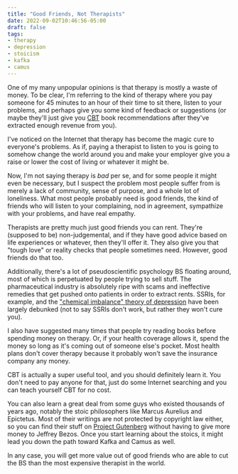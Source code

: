 ```yaml
---
title: "Good Friends, Not Therapists"
date: 2022-09-02T10:46:56-05:00
draft: false
tags:
- therapy
- depression
- stoicism
- kafka
- camus
---
```


One of my many unpopular opinions is that therapy is mostly a waste of money. To
be clear, I'm referring to the kind of therapy where you pay someone for 45
minutes to an hour of their time to sit there, listen to your problems, and
perhaps give you some kind of feedback or suggestions (or maybe they'll just
give you [CBT](https://en.wikipedia.org/wiki/Cognitive_behavioral_therapy) book
recommendations after they've extracted enough revenue from you).

I've noticed on the Internet that therapy has become the magic cure to
everyone's problems. As if, paying a therapist to listen to you is going to
somehow change the world around you and make your employer give you a raise or
lower the cost of living or whatever it might be.

Now, I'm not saying therapy is _bad_ per se, and for some people it might even
be necessary, but I suspect the problem most people suffer from is merely a lack
of community, sense of purpose, and a whole lot of loneliness. What most people
probably need is good friends, the kind of friends who will listen to your
complaining, nod in agreement, sympathize with your problems, and have real
empathy.

Therapists are pretty much just good friends you can rent. They're (supposed to
be) non-judgemental, and if they have good advice based on life experiences or
whatever, then they'll offer it. They also give you that "tough love" or reality
checks that people sometimes need. However, good friends do that too.

Additionally, there's a lot of pseudoscientific psychology BS floating around,
most of which is perpetuated by people trying to sell stuff. The pharmaceutical
industry is absolutely ripe with scams and ineffective remedies that get pushed
onto patients in order to extract rents. SSRIs, for example, and the ["chemical
imbalance" theory of
depression](https://www.theguardian.com/commentisfree/2022/aug/03/the-chemical-imbalance-theory-of-depression-is-dead-but-that-doesnt-mean-antidepressants-dont-work)
have been largely debunked (not to say SSRIs don't work, but rather they won't
cure you).

I also have suggested many times that people try reading books before spending
money on therapy. Or, if your health coverage allows it, spend the money so long
as it's coming out of someone else's pocket. Most health plans don't cover
therapy because it probably won't save the insurance company any money.

CBT is actually a super useful tool, and you should definitely learn it. You
don't need to pay anyone for that, just do some Internet searching and you can
teach yourself CBT for no cost.

You can also learn a great deal from some guys who existed thousands of years
ago, notably the stoic philosophers like Marcus Aurelius and Epictetus. Most of
their writings are not protected by copyright law either, so you can find their
stuff on [Project Gutenberg](https://www.gutenberg.org/) without having to give
more money to Jeffrey Bezos. Once you start learning about the stoics, it might
lead you down the path toward Kafka and Camus as well.

In any case, you will get more value out of good friends who are able to cut the
BS than the most expensive therapist in the world.
